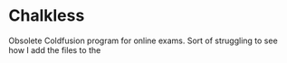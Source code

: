 # Chalkless
Obsolete Coldfusion program for online exams. Sort of struggling to see how I add the files to the
